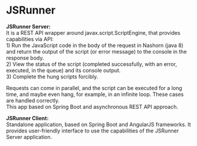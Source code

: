 # JSRunner

<p><b>JSRunner Server:</b>
<br/>It is a REST API wrapper around javax.script.ScriptEngine, that provides capabilities via API:
<br/>1) Run the JavaScript code in the body of the request in Nashorn (java 8) and return the output of the script (or error message) to the console in the response body.
<br/>2) View the status of the script (completed successfully, with an error, executed, in the queue) and its console output.
<br/>3) Complete the hung scripts forcibly.
<p>Requests can come in parallel, and the script can be executed for a long time, and maybe even hang, for example, in an infinite loop. These cases are handled correctly.
<br/>This app based on Spring Boot and asynchronous REST API approach.
<br/><p><b>JSRunner Client:</b>
<br/>Standalone application, based on Spring Boot and AngularJS frameworks. It provides user-friendly interface to use the capabilities of the JSRunner Server application.
